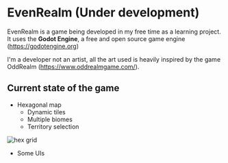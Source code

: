 # EvenRealm (Under development)

EvenRealm is a game being developed in my free time as a learning project. It uses the **Godot Engine**, a free and open source game engine (https://godotengine.org) 

I'm a developer not an artist, all the art used is heavily inspired by the game OddRealm (https://www.oddrealmgame.com/). 

## Current state of the game

* Hexagonal map
	* Dynamic tiles
	* Multiple biomes
	* Territory selection

![hex grid](https://i.ibb.co/Wp4vygc/Capture-d-cran-de-2019-01-31-10-29-26.png")

* Some UIs
